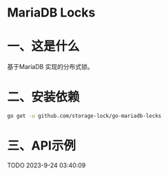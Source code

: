 # MariaDB Locks

# 一、这是什么

基于MariaDB 实现的分布式锁。

# 二、安装依赖

```bash
go get -u github.com/storage-lock/go-mariadb-locks
```

# 三、API示例

TODO 2023-9-24 03:40:09 

